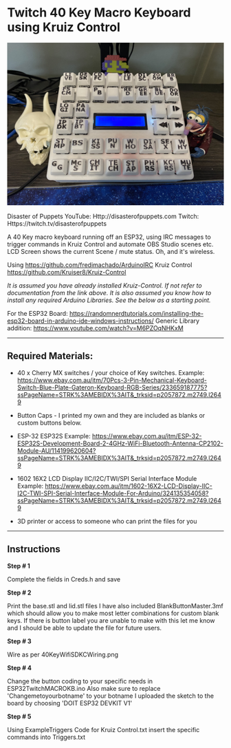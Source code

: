 # Twitch 40 Key Macro Keyboard using Kruiz Control
![GitHub Logo](Prototype.jpg)

Disaster of Puppets
YouTube: Http://disasterofpuppets.com
Twitch: Https://twitch.tv/disasterofpuppets

A 40 Key macro keyboard running off an ESP32, using IRC messages to 
trigger commands in Kruiz Control and automate OBS Studio scenes etc.
LCD Screen shows the current Scene / mute status. 
Oh, and it's wireless.

Using https://github.com/fredimachado/ArduinoIRC
Kruiz Control https://github.com/Kruiser8/Kruiz-Control

*It is assumed you have already installed Kruiz-Control. If not refer to documentation from the link above.*
*It is also assumed you know how to install any required Arduino Libraries. See the below as a starting point.*

For the ESP32 Board: https://randomnerdtutorials.com/installing-the-esp32-board-in-arduino-ide-windows-instructions/
Generic Library addition: https://www.youtube.com/watch?v=M6PZOqNHKxM

**************************************************************************************

## Required Materials:

* 40 x Cherry MX switches / your choice of Key switches.
Example: https://www.ebay.com.au/itm/70Pcs-3-Pin-Mechanical-Keyboard-Switch-Blue-Plate-Gateron-Keyboard-RGB-Series/233659187775?ssPageName=STRK%3AMEBIDX%3AIT&_trksid=p2057872.m2749.l2649

* Button Caps - I printed my own and they are included as blanks or custom buttons below.

* ESP-32 ESP32S
Example: https://www.ebay.com.au/itm/ESP-32-ESP32S-Development-Board-2-4GHz-WiFi-Bluetooth-Antenna-CP2102-Module-AU/114199620604?ssPageName=STRK%3AMEBIDX%3AIT&_trksid=p2057872.m2749.l2649

* 1602 16X2 LCD Display IIC/I2C/TWI/SPI Serial Interface Module
Example: https://www.ebay.com.au/itm/1602-16X2-LCD-Display-IIC-I2C-TWI-SPI-Serial-Interface-Module-For-Arduino/324135354058?ssPageName=STRK%3AMEBIDX%3AIT&_trksid=p2057872.m2749.l2649

* 3D printer or access to someone who can print the files for you

**************************************************************************************
## Instructions

**Step # 1**

Complete the fields in Creds.h and save

**Step # 2**

Print the base.stl and lid.stl files
I have also included BlankButtonMaster.3mf which should allow you to make most letter combinations for custom blank keys. 
If there is button label you are unable to make with this let me know and I should be able to update the file for future users.

**Step # 3**

Wire as per 40KeyWifiSDKCWiring.png

**Step # 4**

Change the button coding to your specific needs in ESP32TwitchMACROKB.ino
Also make sure to replace 'Changemetoyourbotname' to your botname
I uploaded the sketch to the board by choosing 'DOIT ESP32 DEVKIT V1' 

**Step # 5**

Using ExampleTriggers Code for Kruiz Control.txt insert the specific commands into Triggers.txt
